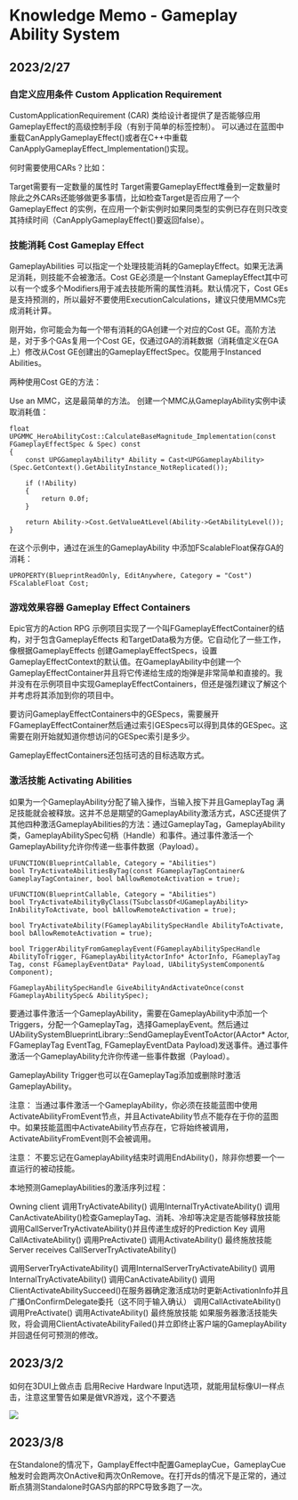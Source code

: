 # Knowledge Memo - Gameplay Ability System

## 2023/2/27

### 自定义应用条件 Custom Application Requirement
CustomApplicationRequirement (CAR) 类给设计者提供了是否能够应用GameplayEffect的高级控制手段（有别于简单的标签控制）。 可以通过在蓝图中重载CanApplyGameplayEffect()或者在C++中重载CanApplyGameplayEffect_Implementation()实现。

何时需要使用CARs？比如：

Target需要有一定数量的属性时
Target需要GameplayEffect堆叠到一定数量时
除此之外CARs还能够做更多事情，比如检查Target是否应用了一个GameplayEffect 的实例，在应用一个新实例时如果同类型的实例已存在则只改变其持续时间（CanApplyGameplayEffect()要返回false）。

### 技能消耗 Cost Gameplay Effect
GameplayAbilities 可以指定一个处理技能消耗的GameplayEffect。如果无法满足消耗，则技能不会被激活。Cost GE必须是一个Instant GameplayEffect其中可以有一个或多个Modifiers用于减去技能所需的属性消耗。默认情况下，Cost GEs是支持预测的，所以最好不要使用ExecutionCalculations，建议只使用MMCs完成消耗计算。

刚开始，你可能会为每一个带有消耗的GA创建一个对应的Cost GE。高阶方法是，对于多个GAs复用一个Cost GE，仅通过GA的消耗数据（消耗值定义在GA上）修改从Cost GE创建出的GameplayEffectSpec。仅能用于Instanced Abilities。

两种使用Cost GE的方法：
 
Use an MMC，这是最简单的方法。 创建一个MMC从GameplayAbility实例中读取消耗值：

    float UPGMMC_HeroAbilityCost::CalculateBaseMagnitude_Implementation(const FGameplayEffectSpec & Spec) const
    {
	    const UPGGameplayAbility* Ability = Cast<UPGGameplayAbility>(Spec.GetContext().GetAbilityInstance_NotReplicated());

		if (!Ability)
		{
			return 0.0f;
		}

		return Ability->Cost.GetValueAtLevel(Ability->GetAbilityLevel());
	}

在这个示例中，通过在派生的GameplayAbility 中添加FScalableFloat保存GA的消耗：

	UPROPERTY(BlueprintReadOnly, EditAnywhere, Category = "Cost")
	FScalableFloat Cost;

### 游戏效果容器 Gameplay Effect Containers
Epic官方的Action RPG 示例项目实现了一个叫FGameplayEffectContainer的结构，对于包含GameplayEffects 和TargetData极为方便。它自动化了一些工作，像根据GameplayEffects 创建GameplayEffectSpecs，设置GameplayEffectContext的默认值。在GameplayAbility中创建一个GameplayEffectContainer并且将它传递给生成的炮弹是非常简单和直接的。我并没有在示例项目中实现GameplayEffectContainers，但还是强烈建议了解这个并考虑将其添加到你的项目中。

要访问GameplayEffectContainers中的GESpecs，需要展开FGameplayEffectContainer然后通过索引GESpecs可以得到具体的GESpec。这需要在刚开始就知道你想访问的GESpec索引是多少。

GameplayEffectContainers还包括可选的目标选取方式。

### 激活技能 Activating Abilities
如果为一个GameplayAbility分配了输入操作，当输入按下并且GameplayTag 满足技能就会被释放。这并不总是期望的GameplayAbility激活方式，ASC还提供了其他四种激活GameplayAbilities的方法：通过GameplayTag，GameplayAbility类，GameplayAbilitySpec句柄（Handle）和事件。通过事件激活一个GameplayAbility允许你传递一些事件数据（Payload）。

	UFUNCTION(BlueprintCallable, Category = "Abilities")
	bool TryActivateAbilitiesByTag(const FGameplayTagContainer& GameplayTagContainer, bool bAllowRemoteActivation = true);
	
	UFUNCTION(BlueprintCallable, Category = "Abilities")
	bool TryActivateAbilityByClass(TSubclassOf<UGameplayAbility> InAbilityToActivate, bool bAllowRemoteActivation = true);
	
	bool TryActivateAbility(FGameplayAbilitySpecHandle AbilityToActivate, bool bAllowRemoteActivation = true);
	
	bool TriggerAbilityFromGameplayEvent(FGameplayAbilitySpecHandle AbilityToTrigger, FGameplayAbilityActorInfo* ActorInfo, FGameplayTag Tag, const FGameplayEventData* Payload, UAbilitySystemComponent& Component);
	
	FGameplayAbilitySpecHandle GiveAbilityAndActivateOnce(const FGameplayAbilitySpec& AbilitySpec);

要通过事件激活一个GameplayAbility，需要在GameplayAbility中添加一个Triggers，分配一个GameplayTag，选择GameplayEvent。然后通过UAbilitySystemBlueprintLibrary::SendGameplayEventToActor(AActor* Actor, FGameplayTag EventTag, FGameplayEventData Payload)发送事件。通过事件激活一个GameplayAbility允许你传递一些事件数据（Payload）。

GameplayAbility Trigger也可以在GameplayTag添加或删除时激活GameplayAbility。

注意： 当通过事件激活一个GameplayAbility，你必须在技能蓝图中使用ActivateAbilityFromEvent节点，并且ActivateAbility节点不能存在于你的蓝图中。如果技能蓝图中ActivateAbility节点存在，它将始终被调用，ActivateAbilityFromEvent则不会被调用。

注意： 不要忘记在GameplayAbility结束时调用EndAbility()，除非你想要一个一直运行的被动技能。

本地预测GameplayAbilities的激活序列过程：

Owning client 调用TryActivateAbility()
调用InternalTryActivateAbility()
调用CanActivateAbility()检查GameplayTag、消耗、冷却等决定是否能够释放技能
调用CallServerTryActivateAbility()并且传递生成好的Prediction Key
调用CallActivateAbility()
调用PreActivate()
调用ActivateAbility() 最终施放技能
Server receives CallServerTryActivateAbility()

调用ServerTryActivateAbility()
调用InternalServerTryActivateAbility()
调用InternalTryActivateAbility()
调用CanActivateAbility()
调用ClientActivateAbilitySucceed()在服务器确定激活成功时更新ActivationInfo并且广播OnConfirmDelegate委托（这不同于输入确认）
调用CallActivateAbility()
调用PreActivate()
调用ActivateAbility() 最终施放技能
如果服务器激活技能失败，将会调用ClientActivateAbilityFailed()并立即终止客户端的GameplayAbility并回退任何可预测的修改。

## 2023/3/2
如何在3DUI上做点击
启用Recive Hardware Input选项，就能用鼠标像UI一样点击，注意这里警告如果是做VR游戏，这个不要选

![](https://pic2.zhimg.com/80/v2-505696ad26172782d613864986acb559_720w.webp)


## 2023/3/8
在Standalone的情况下，GamplayEffect中配置GameplayCue，GameplayCue触发时会跑两次OnActive和两次OnRemove。在打开ds的情况下是正常的，通过断点猜测Standalone时GAS内部的RPC导致多跑了一次。